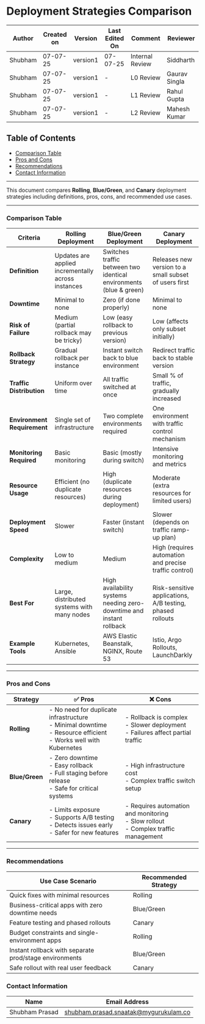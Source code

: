 #  Deployment Strategies Comparison

| Author  | Created on | Version   | Last Edited On | Comment  | Reviewer |
|---------|------------|-----------|----------------|-------------------|---------------|
| Shubham | 07-07-25   |  version1| 07-07-25       | Internal Review    |Siddharth |
| Shubham | 07-07-25  |  version1|-   | L0  Review  | Gaurav Singla |
| Shubham | 07-07-25  |  version1| -     | L1  Review | Rahul Gupta |
| Shubham | 07-07-25   |  version1| -      | L2  Review  | Mahesh Kumar|




##  Table of Contents
- [ Comparison Table](#-comparison-table)
- [ Pros and  Cons](#-pros-and--cons)
- [Recommendations](#-recommendations)
- [Contact Information](#-contact-information)

---
This document compares **Rolling**, **Blue/Green**, and **Canary** deployment strategies including definitions, pros, cons, and recommended use cases.

---
### Comparison Table

| **Criteria**               | **Rolling Deployment**                                      | **Blue/Green Deployment**                                     | **Canary Deployment**                                           |
|---------------------------|--------------------------------------------------------------|----------------------------------------------------------------|----------------------------------------------------------------|
| **Definition**             | Updates are applied incrementally across instances           | Switches traffic between two identical environments (blue & green) | Releases new version to a small subset of users first           |
| **Downtime**              | Minimal to none                                              | Zero (if done properly)                                        | Minimal to none                                                |
| **Risk of Failure**        | Medium (partial rollback may be tricky)                     | Low (easy rollback to previous version)                        | Low (affects only subset initially)                            |
| **Rollback Strategy**     | Gradual rollback per instance                                | Instant switch back to blue environment                        | Redirect traffic back to stable version                        |
| **Traffic Distribution**  | Uniform over time                                            | All traffic switched at once                                   | Small % of traffic, gradually increased                        |
| **Environment Requirement** | Single set of infrastructure                                 | Two complete environments required                             | One environment with traffic control mechanism                 |
| **Monitoring Required**   | Basic monitoring                                             | Basic (mostly during switch)                                   | Intensive monitoring and metrics                               |
| **Resource Usage**        | Efficient (no duplicate resources)                           | High (duplicate resources during deployment)                   | Moderate (extra resources for limited users)                   |
| **Deployment Speed**      | Slower                                                       | Faster (instant switch)                                        | Slower (depends on traffic ramp-up plan)                       |
| **Complexity**            | Low to medium                                                | Medium                                                         | High (requires automation and precise traffic control)         |
| **Best For**              | Large, distributed systems with many nodes                   | High availability systems needing zero-downtime and instant rollback | Risk-sensitive applications, A/B testing, phased rollouts      |
| **Example Tools**         | Kubernetes, Ansible                                          | AWS Elastic Beanstalk, NGINX, Route 53                         | Istio, Argo Rollouts, LaunchDarkly                             |

---

###  Pros and  Cons

| **Strategy**     | ✅ **Pros**                                                                 | ❌ **Cons**                                                                 |
|------------------|------------------------------------------------------------------------------|------------------------------------------------------------------------------|
| **Rolling**      | - No need for duplicate infrastructure  <br> - Minimal downtime  <br> - Resource efficient  <br> - Works well with Kubernetes | - Rollback is complex  <br> - Slower deployment  <br> - Failures affect partial traffic |
| **Blue/Green**   | - Zero downtime  <br> - Easy rollback  <br> - Full staging before release  <br> - Safe for critical systems | - High infrastructure cost  <br> - Complex traffic switch setup |
| **Canary**       | - Limits exposure  <br> - Supports A/B testing  <br> - Detects issues early  <br> - Safer for new features | - Requires automation and monitoring  <br> - Slow rollout  <br> - Complex traffic management |

---

### Recommendations

| **Use Case Scenario**                                  | **Recommended Strategy** |
|--------------------------------------------------------|---------------------------|
| Quick fixes with minimal resources                     | Rolling                  |
| Business-critical apps with zero downtime needs        | Blue/Green               |
| Feature testing and phased rollouts                    | Canary                   |
| Budget constraints and single-environment apps         | Rolling                  |
| Instant rollback with separate prod/stage environments | Blue/Green               |
| Safe rollout with real user feedback                   | Canary                   |

###  Contact Information

| Name | Email Address |
|------|---------------|
| Shubham Prasad | [shubham.prasad.snaatak@mygurukulam.co](mailto:shubham.prasad.snaatak@mygurukulam.co) |
